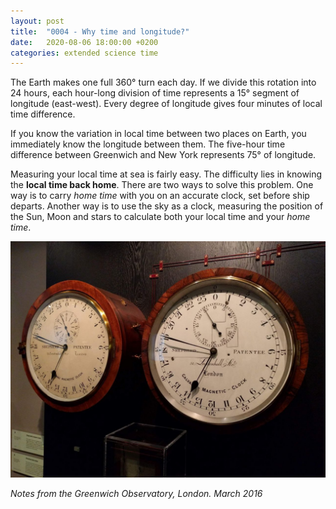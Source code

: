 ```yaml
---
layout: post
title:  "0004 - Why time and longitude?"
date:   2020-08-06 18:00:00 +0200
categories: extended science time 
---
```


The Earth makes one full 360&#176; turn each day. If we divide this rotation into 24 hours, each hour-long division of time represents a 15&#176; segment of longitude (east-west). Every degree of longitude gives four minutes of local time difference.

If you know the variation in local time between two places on Earth, you immediately know the longitude between them. The five-hour time difference between Greenwich and New York represents 75&#176; of longitude.

Measuring your local time at sea is fairly easy. The difficulty lies in knowing the <span class="bw">**local time back home**</span>. There are two ways to solve this problem. One way is to carry _home time_ with you on an accurate clock, set before ship departs. Another way is to use the sky as a clock, measuring the position of the Sun, Moon and stars to calculate both your local time and your _home time_.

<img src="/images/clock.jpg" alt="Clock Greenwich Observatory" class="post-image"/>

_Notes from the Greenwich Observatory, London. March 2016_
